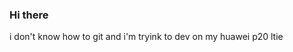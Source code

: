 ### Hi there 
i don't know how to git and i'm tryink to dev on my huawei p20 ltie
<!--
**iGOR121/iGOR121** is a ✨ _special_ ✨ repository because its `README.md` (this file) appears on your GitHub profile.
 
🔭 I’m currently working on huawei anne R
🌱 I’m currently learning git
👯 I’m looking to collaborate on making buildable kernel for xiaomi toco
🤔 I’m looking for help with git
- 💬 Ask me about ...
 📫 How to reach me: telegram (@id1otina)
- 😄 Pronouns: ...
⚡ Fun fact: i don't know how to git
-->
